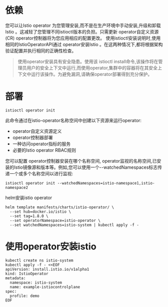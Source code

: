 # 依赖

您可以让Istio operator 为您管理安装,而不是在生产环境中手动安装,升级和卸载Istio 。这减轻了您管理不同istioctl版本的负担。只需更新 operator自定义资源(CR)  operator控制器将为您应用相应的配置更改。
使用istioctl安装说明时,使用相同的IstioOperatorAPI通过 operator安装Istio 。在这两种情况下,都将根据架构验证配置并执行相同的正确性检查。

> 使用operator安装具有安全隐患。使用该 istioctl install命令,该操作将在管理员用户的安全上下文中运行,而使用operator,集群中的容器将在其安全上下文中运行该操作。为避免漏洞,请确保operator部署得到充分保护。

# 部署
```
istioctl operator init
```
此命令通过在istio-operator名称空间中创建以下资源来运行operator:

- operator自定义资源定义
- operator控制器部署
- 一种访问operator指标的服务
- 必要的Istio operator RBAC规则

您可以配置 operator控制器安装在哪个名称空间, operator监视的名称空间,已安装的Istio镜像源和版本等。例如,您可以使用一个--watchedNamespaces标志传递一个或多个名称空间以进行监视:

```
istioctl operator init --watchedNamespaces=istio-namespace1,istio-namespace2
```

helm安装istio operator

```
helm template manifests/charts/istio-operator/ \
  --set hub=docker.io/istio \
  --set tag=1.8.0 \
  --set operatorNamespace=istio-operator \
  --set watchedNamespaces=istio-system | kubectl apply -f -
```

# 使用operator安装istio

```
kubectl create ns istio-system
kubectl apply -f - <<EOF
apiVersion: install.istio.io/v1alpha1
kind: IstioOperator
metadata:
  namespace: istio-system
  name: example-istiocontrolplane
spec:
  profile: demo
EOF
```